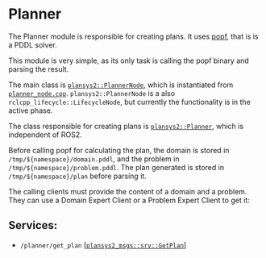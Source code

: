 # Planner

The Planner module is responsible for creating plans. It uses [popf](https://github.com/fmrico/popf), that is is a PDDL solver.

This module is very simple, as its only task is calling the popf binary and parsing the result.

The main class is [`plansys2::PlannerNode`](include/include/plansys2_planner/PlannerNode.hpp), which is instantiated from [`planner_node.cpp`](src/planner_node.cpp). `plansys2::PlannerNode` is a also `rclcpp_lifecycle::LifecycleNode`, but currently the functionality is in the active phase.

The class responsible for creating plans is [`plansys2::Planner`](include/include/planner/Planner.hpp), which is independent of ROS2.

Before calling popf for calculating the plan, the domain is stored in `/tmp/${namespace}/domain.pddl`, and the problem in `/tmp/${namespace}/problem.pddl`. The plan generated is stored in `/tmp/${namespace}/plan` before parsing it.

The calling clients must provide the content of a domain and a problem. They can use a Domain Expert Client or a Problem Expert Client to get it:

## Services:

- `/planner/get_plan` [[`plansys2_msgs::srv::GetPlan`](../plansys2_msgs/srv/GetPlan.srv)]
